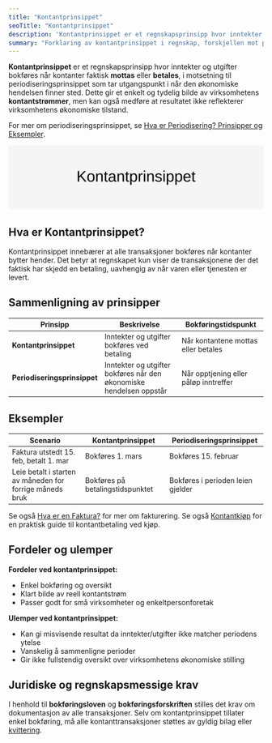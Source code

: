 ```yaml
---
title: "Kontantprinsippet"
seoTitle: "Kontantprinsippet"
description: 'Kontantprinsippet er et regnskapsprinsipp hvor inntekter og utgifter bokføres når kontanter faktisk mottas eller betales, i motsetning til periodi...'
summary: "Forklaring av kontantprinsippet i regnskap, forskjellen mot periodisering og praktiske eksempler for riktig bokføring."
---
```


**Kontantprinsippet** er et regnskapsprinsipp hvor inntekter og utgifter bokføres når kontanter faktisk **mottas** eller **betales**, i motsetning til periodiseringsprinsippet som tar utgangspunkt i når den økonomiske hendelsen finner sted. Dette gir et enkelt og tydelig bilde av virksomhetens **kontantstrømmer**, men kan også medføre at resultatet ikke reflekterer virksomhetens økonomiske tilstand.

For mer om periodiseringsprinsippet, se [Hva er Periodisering? Prinsipper og Eksempler](/blogs/regnskap/hva-er-periodisering "Hva er Periodisering? Prinsipper og Eksempler").

![Kontantprinsippet](kontantprinsippet-image.svg)

## Hva er Kontantprinsippet?

Kontantprinsippet innebærer at alle transaksjoner bokføres når kontanter bytter hender. Det betyr at regnskapet kun viser de transaksjonene der det faktisk har skjedd en betaling, uavhengig av når varen eller tjenesten er levert.

## Sammenligning av prinsipper

| Prinsipp                   | Beskrivelse                                                           | Bokføringstidspunkt                       |
|----------------------------|-----------------------------------------------------------------------|-------------------------------------------|
| **Kontantprinsippet**      | Inntekter og utgifter bokføres ved betaling                           | Når kontantene mottas eller betales       |
| **Periodiseringsprinsippet** | Inntekter og utgifter bokføres når den økonomiske hendelsen oppstår | Når opptjening eller påløp inntreffer     |

## Eksempler

| Scenario                                              | Kontantprinsippet                                 | Periodiseringsprinsippet                         |
|-------------------------------------------------------|---------------------------------------------------|---------------------------------------------------|
| Faktura utstedt 15. feb, betalt 1. mar                | Bokføres 1. mars                                   | Bokføres 15. februar                              |
| Leie betalt i starten av måneden for forrige måneds bruk | Bokføres på betalingstidspunktet                   | Bokføres i perioden leien gjelder                  |

Se også [Hva er en Faktura?](/blogs/regnskap/hva-er-en-faktura "Hva er en Faktura? En Guide til Norske Fakturakrav") for mer om fakturering.
Se også [Kontantkjøp](/blogs/regnskap/kontantkjop "Kontantkjøp “ Komplett Guide til Regnskapsføring av Kontantkjøp") for en praktisk guide til kontantbetaling ved kjøp.

## Fordeler og ulemper

**Fordeler ved kontantprinsippet:**

* Enkel bokføring og oversikt
* Klart bilde av reell kontantstrøm
* Passer godt for små virksomheter og enkeltpersonforetak

**Ulemper ved kontantprinsippet:**

* Kan gi misvisende resultat da inntekter/utgifter ikke matcher periodens ytelse
* Vanskelig å sammenligne perioder
* Gir ikke fullstendig oversikt over virksomhetens økonomiske stilling

## Juridiske og regnskapsmessige krav

I henhold til **bokføringsloven** og **bokføringsforskriften** stilles det krav om dokumentasjon av alle transaksjoner. Selv om kontantprinsippet tillater enkel bokføring, må alle kontanttransaksjoner støttes av gyldig bilag eller [kvittering](/blogs/regnskap/kvittering "Hva er Kvittering? En Guide til Kvitteringskrav i Norsk Regnskap").











